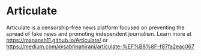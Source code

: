 # Articulate
Articulate is a censorship-free news platform focused on preventing the spread of fake news and promoting independent journalism. Learn more at https://manansh11.github.io/Articulate/ or https://medium.com/@sabrinahirani/articulate-%EF%B8%8F-f87fa2eac067
